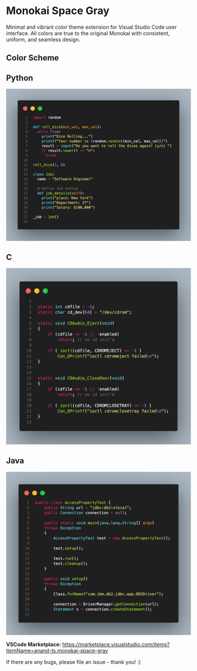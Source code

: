 ﻿# Monokai Space Gray

Minimal and vibrant color theme extension for Visual Studio Code user interface. 
All colors are true to the original Monokai with consistent, uniform, and seamless design. 

## Color Scheme

## Python
![Python Demo](images/monokai-space-gray-py.png)

## C
![C Demo](images/monokai-space-gray-c.png)

## Java
![Java Demo](images/monokai-space-gray-java.png)

**VSCode Marketplace:** https://marketplace.visualstudio.com/items?itemName=anand-ts.monokai-space-gray

If there are any bugs, please file an issue - thank you! :)